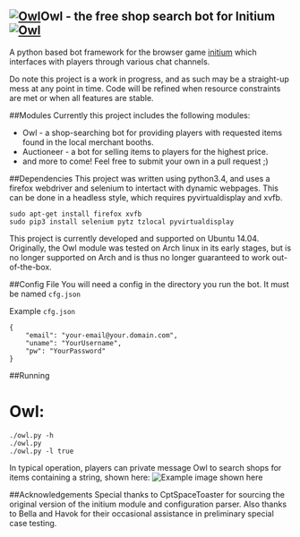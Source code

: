 [![Owl](http://2.bp.blogspot.com/-GTsy_zjnqGc/UgsQGB_sfUI/AAAAAAAAAJ8/hsGWsylKsKA/s64/The_Owl_of_Minerva.png)](Owl)Owl - the free shop search bot for Initium[![Owl](http://2.bp.blogspot.com/-GTsy_zjnqGc/UgsQGB_sfUI/AAAAAAAAAJ8/hsGWsylKsKA/s64/The_Owl_of_Minerva.png)](Owl)
----

A python based bot framework for the browser game [initium](http://playinitium.com/) which interfaces with players through various chat channels.

Do note this project is a work in progress, and as such may be a straight-up mess at any point in time. Code will be refined when resource constraints are met or when all features are stable.

##Modules
Currently this project includes the following modules:
- Owl - a shop-searching bot for providing players with requested items found in the local merchant booths.
- Auctioneer - a bot for selling items to players for the highest price.
- and more to come! Feel free to submit your own in a pull request ;)

##Dependencies
This project was written using python3.4, and uses a firefox webdriver and selenium to intertact with dynamic webpages. This can be done in a headless style, which requires pyvirtualdisplay and xvfb.
```
sudo apt-get install firefox xvfb
sudo pip3 install selenium pytz tzlocal pyvirtualdisplay
```
This project is currently developed and supported on Ubuntu 14.04.
Originally, the Owl module was tested on Arch linux in its early stages, but is no longer supported on Arch and is thus no longer guaranteed to work out-of-the-box.

##Config File
You will need a config in the directory you run the bot.  It must be named `cfg.json`

Example `cfg.json`
```
{
    "email": "your-email@your.domain.com",
    "uname": "YourUsername",
    "pw": "YourPassword"
}
```

##Running
# Owl:
```
./owl.py -h
./owl.py
./owl.py -l true
```

In typical operation, players can private message Owl to search shops for items containing a string, shown here:
![Example image shown here](https://github.com/hawkins/owl/blob/master/img/preview.PNG)

##Acknowledgements
Special thanks to CptSpaceToaster for sourcing the original version of the initium module and configuration parser. Also thanks to Bella and Havok for their occasional assistance in preliminary special case testing.
